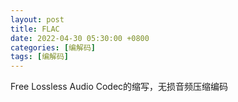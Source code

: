 ```yaml
---
layout: post
title: FLAC
date: 2022-04-30 05:30:00 +0800
categories: [编解码]
tags: [编解码]
---
```

Free Lossless Audio Codec的缩写，无损音频压缩编码